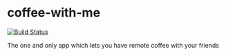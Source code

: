 # coffee-with-me

[![Build Status](https://travis-ci.org/santi/coffee-with-me.svg?branch=master)](https://travis-ci.org/santi/coffee-with-me)

The one and only app which lets you have remote coffee with your friends
